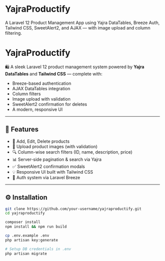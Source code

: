 # YajraProductify
A Laravel 12 Product Management App using Yajra DataTables, Breeze Auth, Tailwind CSS, SweetAlert2, and AJAX — with image upload and column filtering.

# YajraProductify

🛍️ A sleek Laravel 12 product management system powered by **Yajra DataTables** and **Tailwind CSS** — complete with:

- Breeze-based authentication
- AJAX DataTables integration
- Column filters
- Image upload with validation
- SweetAlert2 confirmation for deletes
- A modern, responsive UI

---

## 🚀 Features

- 🧾 Add, Edit, Delete products
- 📸 Upload product images (with validation)
- 🔍 Column-wise search filters (ID, name, description, price)
- 📊 Server-side pagination & search via Yajra
- ✅ SweetAlert2 confirmation modals
- 💡 Responsive UI built with Tailwind CSS
- 🔐 Auth system via Laravel Breeze

---

## ⚙️ Installation

```bash
git clone https://github.com/your-username/yajraproductify.git
cd yajraproductify

composer install
npm install && npm run build

cp .env.example .env
php artisan key:generate

# Setup DB credentials in .env
php artisan migrate

